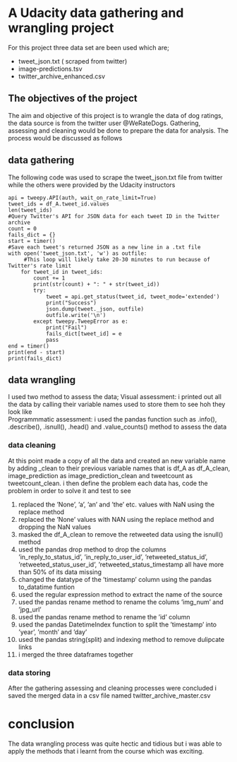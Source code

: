 # A Udacity data gathering and wrangling project

For this project three data set are been used which are;
* tweet_json.txt ( scraped from twitter)
* image-predictions.tsv
* twitter_archive_enhanced.csv

## The objectives of the project

The aim and objective of this project is to wrangle the data of dog ratings, the data source is from
the twitter user @WeRateDogs. Gathering, assessing and cleaning would be done to prepare the
data for analysis. The process would be discussed as follows

## data gathering

The following code was used to scrape the tweet_json.txt file from twitter while the others were provided by the Udacity instructors
```
api = tweepy.API(auth, wait_on_rate_limit=True)
tweet_ids = df_A.tweet_id.values
len(tweet_ids)
#Query Twitter's API for JSON data for each tweet ID in the Twitter archive
count = 0
fails_dict = {}
start = timer()
#Save each tweet's returned JSON as a new line in a .txt file
with open('tweet_json.txt', 'w') as outfile:
     #This loop will likely take 20-30 minutes to run because of Twitter's rate limit
    for tweet_id in tweet_ids:
        count += 1
        print(str(count) + ": " + str(tweet_id))
        try:
            tweet = api.get_status(tweet_id, tweet_mode='extended')
            print("Success")
            json.dump(tweet._json, outfile)
            outfile.write('\n')
        except tweepy.TweepError as e:
            print("Fail")
            fails_dict[tweet_id] = e
            pass
end = timer()
print(end - start)
print(fails_dict) 

```
## data wrangling

I used two method to assess the data;
Visual assessment: i printed out all the data by calling their variable names used to store them to see hoh they look like  
Programmmatic assessment: i used the pandas function such as .info(), .describe(), .isnull(), .head() and .value_counts() method to assess the data

### data cleaning

At this point made a copy of all the data and created an new variable name by adding _clean to their previous variable names that is df_A as df_A_clean, image_prediction as image_prediction_clean and tweetcount as tweetcount_clean.
i then define the problem each data has, code the problem in order to solve it and test to see 
1. replaced the ’None’, ’a’, ’an’ and ’the’ etc. values with NaN using the replace method
2. replaced the ’None’ values with NAN using the replace method and dropping the NaN values
3. masked the df_A_clean to remove the retweeted data using the isnull() method
4. used the pandas drop method to drop the columns ’in_reply_to_status_id’, ’in_reply_to_user_id’, ’retweeted_status_id’,   ’retweeted_status_user_id’, ’retweeted_status_timestamp all have more than 50% of its data missing
5. changed the datatype of the ’timestamp’ column using the pandas to_datatime funtion
6. used the regular expression method to extract the name of the source
7. used the pandas rename method to rename the colums ’img_num’ and ’jpg_url’
8. used the pandas rename method to rename the ’id’ column
9. used the pandas DatetimeIndex function to split the ’timestamp’ into ’year’, ’month’ and ’day’
10. used the pandas string(split) and indexing method to remove dulipcate links
11. i merged the three dataframes together

### data storing

After the gathering assessing and cleaning processes were concluded i saved the merged data in a csv file named twitter_archive_master.csv

# conclusion

The data wrangling process was quite hectic and tidious but i was able to apply the methods that i learnt from the course which was exciting.
